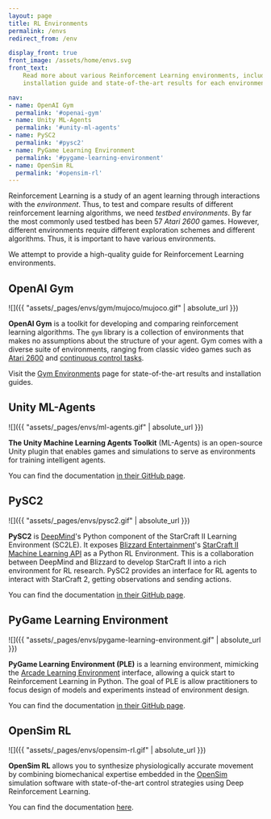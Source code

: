 ```yaml
---
layout: page
title: RL Environments
permalink: /envs
redirect_from: /env

display_front: true
front_image: /assets/home/envs.svg
front_text: 
    Read more about various Reinforcement Learning environments, including the
    installation guide and state-of-the-art results for each environment.

nav:
- name: OpenAI Gym
  permalink: '#openai-gym'
- name: Unity ML-Agents
  permalink: '#unity-ml-agents'
- name: PySC2
  permalink: '#pysc2'
- name: PyGame Learning Environment
  permalink: '#pygame-learning-environment'
- name: OpenSim RL
  permalink: '#opensim-rl'
---
```


Reinforcement Learning is a study of an agent learning through interactions with the *environment*.  Thus, to test and compare results of different reinforcement learning algorithms, we need *testbed environments*. By far the most commonly used testbed has been 57 *Atari 2600* games. However, different environments require different exploration schemes and different algorithms. Thus, it is important to have various environments.

We attempt to provide a high-quality guide for Reinforcement Learning environments.



## OpenAI Gym

![]({{ "assets/_pages/envs/gym/mujoco/mujoco.gif" | absolute_url }})

**OpenAI Gym** is a toolkit for developing and comparing reinforcement learning algorithms. The `gym` library is  a collection of environments that makes no assumptions about the structure of your agent. Gym comes with a diverse suite of environments, ranging from classic video games such as [Atari 2600](/envs/gym#atari-2600) and [continuous control tasks](/envs/gym#mujoco).

Visit the [Gym Environments](/envs/gym) page for state-of-the-art results and installation guides.



## Unity ML-Agents

![]({{ "assets/_pages/envs/ml-agents.gif" | absolute_url }})

**The Unity Machine Learning Agents Toolkit** (ML-Agents) is an open-source Unity plugin that enables games and simulations to serve as environments for training intelligent agents.

You can find the documentation [in their GitHub page](https://github.com/Unity-Technologies/ml-agents/blob/master/docs/Readme.md).



## PySC2

![]({{ "assets/_pages/envs/pysc2.gif" | absolute_url }})

**PySC2** is [DeepMind](http://deepmind.com/)'s Python component of the StarCraft II Learning Environment (SC2LE). It exposes [Blizzard Entertainment](http://blizzard.com/)'s [StarCraft II Machine Learning API](https://github.com/Blizzard/s2client-proto) as a Python RL Environment. This is a collaboration between DeepMind and Blizzard to develop StarCraft II into a rich environment for RL research. PySC2 provides an interface for RL agents to interact with StarCraft 2, getting observations and sending actions.

You can find the documentation [in their GitHub page](https://github.com/deepmind/pysc2).



## PyGame Learning Environment

![]({{ "assets/_pages/envs/pygame-learning-environment.gif" | absolute_url }})

**PyGame Learning Environment (PLE)** is a learning environment, mimicking the [Arcade Learning Environment](https://github.com/mgbellemare/Arcade-Learning-Environment) interface, allowing a quick start to Reinforcement Learning in Python. The goal of PLE is allow practitioners to focus design of models and experiments instead of environment design.

You can find the documentation [in their GitHub page](https://github.com/ntasfi/PyGame-Learning-Environment).



## OpenSim RL

![]({{ "assets/_pages/envs/opensim-rl.gif" | absolute_url }})

**OpenSim RL** allows you to synthesize physiologically accurate movement by combining biomechanical expertise embedded in the [OpenSim](http://opensim.stanford.edu/) simulation software with state-of-the-art control strategies using Deep Reinforcement Learning.

You can find the documentation [here](http://osim-rl.stanford.edu/docs/home/).

